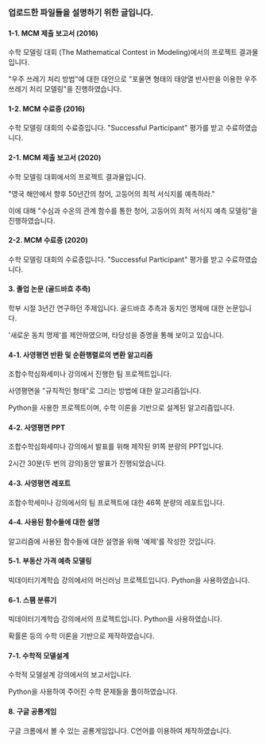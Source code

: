 ### 업로드한 파일들을 설명하기 위한 글입니다.


#### 1-1. MCM 제출 보고서 (2016)

수학 모델링 대회 (The Mathematical Contest in Modeling)에서의 프로젝트 결과물입니다.

"우주 쓰레기 처리 방법"에 대한 대안으로 "포물면 형태의 태양열 반사판을 이용한 우주 쓰레기 처리 모델링"을 진행하였습니다.

#### 1-2. MCM 수료증 (2016)

수학 모델링 대회의 수료증입니다. "Successful Participant" 평가를 받고 수료하였습니다.

#### 2-1. MCM 제출 보고서 (2020)

수학 모델링 대회에서의 프로젝트 결과물입니다.

"영국 해안에서 향후 50년간의 청어, 고등어의 최적 서식지를 예측하라."

이에 대해 "수심과 수온의 관계 함수를 통한 청어, 고등어의 최적 서식지 예측 모델링"을 진행하였습니다.

#### 2-2. MCM 수료증 (2020)

수학 모델링 대회의 수료증입니다. "Successful Participant" 평가를 받고 수료하였습니다.

#### 3. 졸업 논문 (골드바흐 추측)

학부 시절 3년간 연구하던 주제입니다. 골드바흐 추측과 동치인 명제에 대한 논문입니다.

'새로운 동치 명제'를 제안하였으며, 타당성을 증명을 통해 보이고 있습니다.

#### 4-1. 사영평면 반환 및 순환행렬로의 변환 알고리즘

조합수학심화세미나 강의에서 진행한 팀 프로젝트입니다.

사영평면을 "규칙적인 형태"로 그리는 방법에 대한 알고리즘입니다.

Python을 사용한 프로젝트이며, 수학 이론을 기반으로 설계된 알고리즘입니다.

#### 4-2. 사영평면 PPT

조합수학심화세미나 강의에서 발표를 위해 제작된 91쪽 분량의 PPT입니다.

2시간 30분(두 번의 강의)동안 발표가 진행되었습니다.

#### 4-3. 사영평면 레포트

조합수학세미나 강의에서의 팀 프로젝트에 대한 46쪽 분량의 레포트입니다.

#### 4-4. 사용된 함수들에 대한 설명

알고리즘에 사용된 함수들에 대한 설명을 위해 '예제'를 작성한 것입니다.

#### 5-1. 부동산 가격 예측 모델링

빅데이터기계학습 강의에서의 머신러닝 프로젝트입니다. Python을 사용하였습니다.

#### 6-1. 스팸 분류기

빅데이터기계학습 강의에서의 프로젝트입니다. Python을 사용하였습니다.

확률론 등의 수학 이론을 기반으로 제작하였습니다.

#### 7-1. 수학적 모델설계

수학적 모델설계 강의에서의 보고서입니다.

Python을 사용하여 주어진 수학 문제들을 풀이하였습니다.

#### 8. 구글 공룡게임

구글 크롬에서 볼 수 있는 공룡게임입니다. C언어를 이용하여 제작하였습니다.
